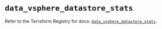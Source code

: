 # `data_vsphere_datastore_stats`

Refer to the Terraform Registry for docs: [`data_vsphere_datastore_stats`](https://registry.terraform.io/providers/hashicorp/vsphere/2.7.0/docs/data-sources/datastore_stats).
